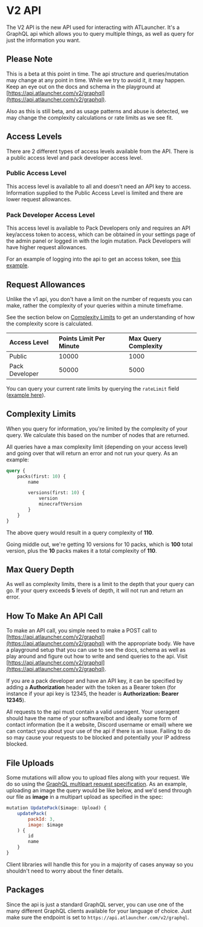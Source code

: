 # V2 API

The V2 API is the new API used for interacting with ATLauncher. It's a GraphQL api which allows you to query multiple
things, as well as query for just the information you want.

## Please Note

This is a beta at this point in time. The api structure and queries/mutation may change at any point in time. While we
try to avoid it, it may happen. Keep an eye out on the docs and schema in the playground at
[https://api.atlauncher.com/v2/graphql](https://api.atlauncher.com/v2/graphql).

Also as this is still beta, and as usage patterns and abuse is detected, we may change the complexity calculations or
rate limits as we see fit.

## Access Levels

There are 2 different types of access levels available from the API. There is a public access level and pack developer
access level.

### Public Access Level

This access level is available to all and doesn't need an API key to access. Information supplied to the Public Access
Level is limited and there are lower request allowances.

### Pack Developer Access Level

This access level is available to Pack Developers only and requires an API key/access token to access, which can be
obtained in your settings page of the admin panel or logged in with the login mutation. Pack Developers will have higher
request allowances.

For an example of logging into the api to get an access token, see
[this example](/api-docs/v2/query-examples/pack-developer#login).

## Request Allowances

Unlike the v1 api, you don't have a limit on the number of requests you can make, rather the complexity of your queries
within a minute timeframe.

See the section below on [Complexity Limits](#complexity-limits) to get an understanding of how the complexity score is
calculated.

| Access Level   | Points Limit Per Minute | Max Query Complexity |
| :------------- | :---------------------- | :------------------- |
| Public         | 10000                   | 1000                 |
| Pack Developer | 50000                   | 5000                 |

You can query your current rate limits by querying the `rateLimit` field
([example here](/api-docs/v2/query-examples/public#check-rate-limiting)).

## Complexity Limits

When you query for information, you're limited by the complexity of your query. We calculate this based on the number
of nodes that are returned.

All queries have a max complexity limit (depending on your access level) and going over that will return an error and
not run your query. As an example:

```graphql
query {
    packs(first: 10) {
        name

        versions(first: 10) {
            version
            minecraftVersion
        }
    }
}
```

The above query would result in a query complexity of **110**.

Going middle out, we're getting 10 versions for 10 packs, which is **100** total version, plus the **10** packs makes it
a total complexity of **110**.

## Max Query Depth

As well as complexity limits, there is a limit to the depth that your query can go. If your query exceeds **5** levels
of depth, it will not run and return an error.

## How To Make An API Call

To make an API call, you simple need to make a POST call to
[https://api.atlauncher.com/v2/graphql](https://api.atlauncher.com/v2/graphql) with the appropriate body. We have a
playground setup that you can use to see the docs, schema as well as play around and figure out how to write and send
queries to the api. Visit
[https://api.atlauncher.com/v2/graphql](https://api.atlauncher.com/v2/graphql).

If you are a pack developer and have an API key, it can be specified by adding a **Authorization** header with the token
as a Bearer token (for instance if your api key is 12345, the header is **Authorization: Bearer 12345**).

All requests to the api must contain a valid useragent. Your useragent should have the name of your software/bot and
ideally some form of contact information (be it a website, Discord username or email) where we can contact you about
your use of the api if there is an issue. Failing to do so may cause your requests to be blocked and potentially your
IP address blocked.

## File Uploads

Some mutations will allow you to upload files along with your request. We do so using the
[GraphQL multipart request specification](https://github.com/jaydenseric/graphql-multipart-request-spec). As an example,
uploading an image the query would be like below, and we'd send through our file as **image** in a multipart upload as
specified in the spec:

```js
mutation UpdatePack($image: Upload) {
    updatePack(
        packId: 3,
        image: $image
    ) {
        id
        name
    }
}
```

Client libraries will handle this for you in a majority of cases anyway so you shouldn't need to worry about the finer
details.

## Packages

Since the api is just a standard GraphQL server, you can use one of the many different GraphQL clients available for
your language of choice. Just make sure the endpoint is set to `https://api.atlauncher.com/v2/graphql`.
